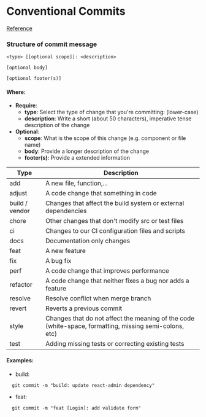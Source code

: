 # Conventional Commits

[Reference](https://commitlint.js.org/#/)

### Structure of commit message

```
<type> [[optional scope]]: <description>

[optional body]

[optional footer(s)]
```

#### **Where**:

- **Require**:
  - **type**: Select the type of change that you're committing: (lower-case)
  - **description**: Write a short (about 50 characters), imperative tense description of the change
- **Optional**:
  - **scope**: What is the scope of this change (e.g. component or file name)
  - **body**: Provide a longer description of the change
  - **footer(s)**: Provide a extended information

<!-- #### Types
- **build** / ~~**vendor**~~: Changes that affect the build system or external dependencies
- **chore**: Other changes that don't modify src or test files
- **ci**: Changes to our CI configuration files and scripts
- **docs**: Documentation only changes
- **feat**: A new feature
- **fix**: A bug fix
- **perf**: A code change that improves performance
- **refactor**: A code change that neither fixes a bug nor adds a feature
- **revert**: Reverts a previous commit
- **style**: Changes that do not affect the meaning of the code (white-space, formatting, missing semi-colons, etc)
- **test**: Adding missing tests or correcting existing tests -->

| Type               | Description                                                                                            |
| ------------------ | ------------------------------------------------------------------------------------------------------ |
| add                | A new file, function,...                                                                               |
| adjust             | A code change that something in code                                                                   |
| build / ~~vendor~~ | Changes that affect the build system or external dependencies                                          |
| chore              | Other changes that don't modify src or test files                                                      |
| ci                 | Changes to our CI configuration files and scripts                                                      |
| docs               | Documentation only changes                                                                             |
| feat               | A new feature                                                                                          |
| fix                | A bug fix                                                                                              |
| perf               | A code change that improves performance                                                                |
| refactor           | A code change that neither fixes a bug nor adds a feature                                              |
| resolve            | Resolve conflict when merge branch                                                                     |
| revert             | Reverts a previous commit                                                                              |
| style              | Changes that do not affect the meaning of the code (white-space, formatting, missing semi-colons, etc) |
| test               | Adding missing tests or correcting existing tests                                                      |

#### Examples:

- build:

```
  git commit -m "build: update react-admin dependency"
```

- feat:

```
  git commit -m "feat [Login]: add validate form"
```

